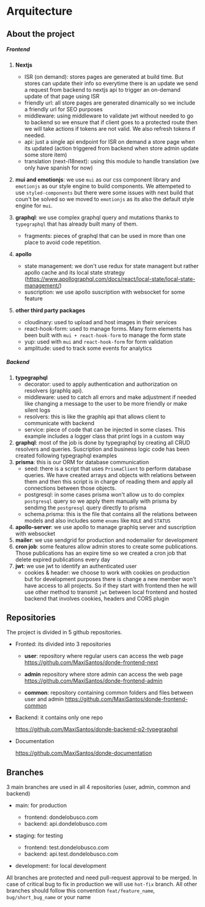 # Arquitecture

## About the project

##### Frontend

1. **Nextjs**
   - ISR (on demand): stores pages are generated at build time. But stores can update their info so everytime there is an update we send a request from backend to nextjs api to trigger an on-demand update of that page using ISR
   - friendly url: all store pages are generated dinamically so we include a friendly url for SEO purposes
   - middleware: using middleware to validate jwt without needed to go to backend so we ensure that if client goes to a protected route then we will take actions if tokens are not valid. We also refresh tokens if needed.
   - api: just a single api endpoint for ISR on demand a store page when its updated (action triggered from backend when store admin update some store item)
   - translation (next-i18next): using this module to handle translation (we only have spanish for now)
2. **mui and emotionjs**: we use `mui` as our css component library and `emotionjs` as our style engine to build components. We attempeted to use `styled-components` but there were some issues with next build that coun't be solved so we moved to `emotionjs` as its also the default style engine for `mui`.
3. **graphql**: we use complex graphql query and mutations thanks to `typegraphql` that has already built many of them.

   - fragments: pieces of graphql that can be used in more than one place to avoid code repetition.

4. **apollo**
   - state management: we don't use redux for state managent but rather apollo cache and its local state strategy (https://www.apollographql.com/docs/react/local-state/local-state-management/)
   - suscription: we use apollo suscription with websocket for some feature
5. **other third party packages**
   - cloudinary: used to upload and host images in their services
   - react-hook-form: used to manage forms. Many form elements has been built with `mui + react-hook-form` to manage the form state
   - yup: used with `mui` and `react-hook-form` for form validation
   - amplitude: used to track some events for analytics

##### Backend

1. **typegraphql**
   - decorator: used to apply authentication and authorization on resolvers (graphlq api).
   - middleware: used to catch all errors and make adjustment if needed like changing a message to the user to be more friendly or make silent logs
   - resolvers: this is like the graphlq api that allows client to communicate with backend
   - service: piece of code that can be injected in some clases. This example includes a logger class that print logs in a custom way
2. **graphql**: most of the job is done by typegraphql by creating all CRUD resolvers and queries. Suscription and business logic code has been created following typegraphql examples
3. **prisma**: this is our ORM for database communication
   - seed: there is a script that uses `PrismaClient` to perform database queries. We have created arrays and objects with relations between them and then this script is in charge of reading them and apply all connections between those objects.
   - postgresql: in some cases prisma won't allow us to do complex `postgresql` query so we apply them manually with prisma by sendimg the `postgresql` query directly to prisma
   - schema.prisma: this is the file that contains all the relations between models and also includes some `enums` like `ROLE` and `STATUS`
4. **apollo-server**: we use apollo to manage graphlq server and suscription with websocket
5. **mailer**: we use sendgrid for production and nodemailer for development
6. **cron job**: some features allow admin stores to create some publications. Those publications has an expire time so we created a cron job that delete expired publications every day
7. **jwt**: we use jwt to identify an authenticated user
   - cookies & header: we choose to work with cookies on production but for development purposes there is change a new member won't have access to all projects. So if they start with frontend then he will use other method to transmit `jwt` between local frontend and hosted backend that involves cookies, headers and CORS plugin

## Repositories

The project is divided in 5 github repositories.

- Fronted: its divided into 3 repositories

  - **user**: repository where regular users can access the web page
    https://github.com/MaxiSantos/donde-frontend-next

  - **admin** repository where store admin can access the web page
    https://github.com/MaxiSantos/donde-frontend-admin

  - **common**: repository containing common folders and files between user and admin
    https://github.com/MaxiSantos/donde-frontend-common

- Backend: it contains only one repo

  https://github.com/MaxiSantos/donde-backend-p2-typegraphql

- Documentation

  https://github.com/MaxiSantos/donde-documentation

## Branches

3 main branches are used in all 4 repositories (user, admin, common and backend)

- main: for production

  - frontend: dondelobusco.com
  - backend: api.dondelobusco.com

- staging: for testing

  - frontend: test.dondelobusco.com
  - backend: api.test.dondelobusco.com

- development: for local development

All branches are protected and need pull-request approval to be merged. In case of critical bug to fix in production we will use `hot-fix` branch. All other branches should follow this convention `feat/feature_name`, `bug/short_bug_name` or your name
